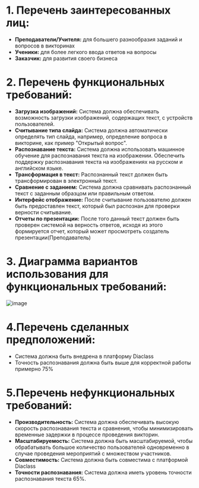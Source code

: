 # 1. Перечень заинтересованных лиц:

* **Преподаватели/Учителя:** для большего разнообразия заданий и вопросов в викторинах
* **Ученики:** для более легкого ввода ответов на вопросы 
* **Заказчик:** для развития своего бизнеса 
# 2. Перечень функциональных требований:
* **Загрузка изображений:** Система должна обеспечивать возможность загрузки изображений, содержащих текст, с устройств пользователей.
* **Считывание типа слайда:** Система должна автоматически определять тип слайда, например, определение вопроса в викторине, как пример "Открытый вопрос".
* **Распознавание текста:** Система должна использовать машинное обучение для распознавания текста на изображении. Обеспечить поддержку распознавания текста на изображениях на русском и английском языке.
* **Трансформация в текст:** Распознанный текст должен быть трансформирован в электронный текст.
* **Сравнение с заданием:** Система должна сравнивать распознанный текст с заданным образцом или правильным ответом.
* **Интерфейс отображение:** После считывание пользователю должен быть предоставлен текст, который был распознан для проверки верности считывание.
* **Отчеты по презентации:** После того данный текст должен быть проверен системой на верность ответов, исходя из этого формируется отчет, который может просмотреть создатель презентации(Преподаватель) 
# 3. Диаграмма вариантов использования для функциональных требований:
![image](https://github.com/Yemetry/Software-Architecture/assets/107578601/3fb90574-64ab-4b61-ba41-c4ef4cfd0437)

# 4.Перечень сделанных предположений:
* Система должна быть внедрена в платформу Diaclass
* Точность распознавания должна быть выше для корректной работы примерно 75%
# 5.Перечень нефункциональных требований:
* **Производительность:** Система должна обеспечивать высокую скорость распознавания текста и сравнения, чтобы минимизировать временные задержки в процессе проведения викторин.
* **Масштабируемость:** Система должна быть масштабируемой, чтобы обрабатывать большое количество пользователей одновременно в случае проведения мероприятий с множеством участников.
* **Совместимость:** Система должна быть совместима с платформой Diaclass
* **Точности распознавания:** Система должна иметь уровень точности распознавания текста 65%.
